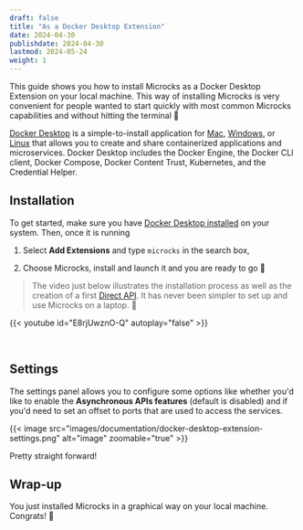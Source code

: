 ```yaml
---
draft: false
title: "As a Docker Desktop Extension"
date: 2024-04-30
publishdate: 2024-04-30
lastmod: 2024-05-24
weight: 1
---
```


This guide shows you how to install Microcks as a Docker Desktop Extension on your local machine. This way of installing Microcks is very convenient for people wanted to start quickly with most common Microcks capabilities and without hitting the terminal 👻

[Docker Desktop](https://docs.docker.com/desktop/) is a simple-to-install application for [Mac](https://www.docker.com/products/docker-desktop/), [Windows](https://desktop.docker.com/win/main/amd64/Docker%20Desktop%20Installer.exe), or [Linux](https://docs.docker.com/desktop/linux/install/) that allows you to create and share containerized applications and microservices. Docker Desktop includes the Docker Engine, the Docker CLI client, Docker Compose, Docker Content Trust, Kubernetes, and the Credential Helper.

## Installation

To get started, make sure you have [Docker Desktop installed](https://docs.docker.com/desktop/#download-and-install) on your system. Then, once it is running

1. Select **Add Extensions** and type `microcks` in the search box,

2. Choose Microcks, install and launch it and you are ready to go 🤩

> The video just below illustrates the installation process as well as the creation of a first [Direct API](../../usage/direct/). It has never been simpler to set up and use Microcks on a laptop. 🙌

{{< youtube id="E8rjUwznO-Q" autoplay="false" >}}

<br/>

## Settings

The settings panel allows you to configure some options like whether you'd like to enable the **Asynchronous APIs features** (default is disabled) and if you'd need to set an offset to ports that are used to access the services.

{{< image src="images/documentation/docker-desktop-extension-settings.png" alt="image" zoomable="true" >}}

Pretty straight forward!

## Wrap-up

You just installed Microcks in a graphical way on your local machine. Congrats! 🎉